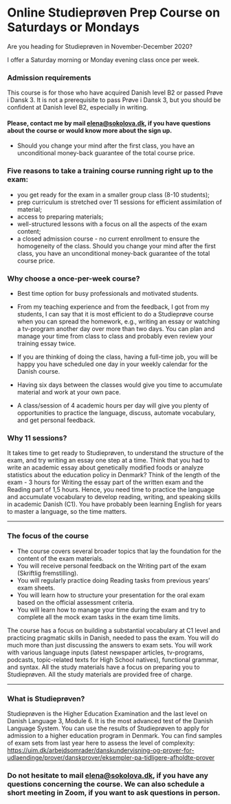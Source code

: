 # Online Studieprøven Prep Course on Saturdays or Mondays 

Are you heading for Studieprøven in November-December 2020? 

I offer a Saturday morning or Monday evening class once per week.

### Admission requirements
This course is for those who have acquired Danish level B2 or passed Prøve i Dansk 3. It is not a prerequisite to pass Prøve i Dansk 3, but you should be confident at Danish level B2, especially in writing.

#### Please, contact me by mail [elena@sokolova.dk](mailto:elena@sokolova.dk), if you have questions about the course or would know more about the sign up.  

* Should you change your mind after the first class, you have an unconditional money-back guarantee of the total course price. 

### Five reasons to take a training course running right up to the exam:

* you get ready for the exam in a smaller group class (8-10 students);
* prep curriculum is stretched over 11 sessions for efficient assimilation of material;
* access to preparing materials;
* well-structured lessons with a focus on all the aspects of the exam content;
* a closed admission course - no current enrollment to ensure the homogeneity of the class.
Should you change your mind after the first class, you have an unconditional money-back guarantee of the total course price. 


### Why choose a once-per-week course? 

* Best time option for busy professionals and motivated students. 

* From my teaching experience and from the feedback, I got from my students, I can say that it is most efficient to do a Studieprøve course when you can spread the homework, e.g., writing an essay or watching a tv-program another day over more than two days. You can plan and manage your time from class to class and probably even review your training essay twice. 

* If you are thinking of doing the class, having a full-time job, you will be happy you have scheduled one day in your weekly calendar for the Danish course. 

* Having six days between the classes would give you time to accumulate material and work at your own pace.

* A class/session of 4 academic hours per day will give you plenty of opportunities to practice the language, discuss, automate vocabulary, and get personal feedback.  


### Why 11 sessions?

It takes time to get ready to Studieprøven, to understand the structure of the exam, and try writing an essay one step at a time. Think that you had to write an academic essay about genetically modified foods or analyze statistics about the education policy in Denmark? Think of the length of the exam - 3 hours for Writing the essay part of the written exam and the Reading part of 1,5 hours. Hence, you need time to practice the language and accumulate vocabulary to develop reading, writing, and speaking skills in academic Danish (C1). You have probably been learning English for years to master a language, so the time matters. 

--------------------------------------------

### The focus of the course
 
* The course covers several broader topics that lay the foundation for the content of the exam materials. 
* You will receive personal feedback on the Writing part of the exam (Skriftlig fremstilling).
* You will regularly practice doing Reading tasks from previous years’ exam sheets. 
* You will learn how to structure your presentation for the oral exam based on the official assessment criteria. 
* You will learn how to manage your time during the exam and try to complete all the mock exam tasks in the exam time limits.  

The course has a focus on building a substantial vocabulary at C1 level and practicing pragmatic skills in Danish, needed to pass the exam. You will do much more than just discussing the answers to exam sets. You will work with various language inputs (latest newspaper articles, tv-programs, podcasts, topic-related texts for High School natives), functional grammar, and syntax. All the study materials have a focus on preparing you to Studieprøven. All the study materials are provided free of charge.

-----------------------------------------

### What is Studieprøven? 

Studieprøven is the Higher Education Examination and the last level on Danish Language 3, Module 6. It is the most advanced test of the Danish Language System. You can use the results of Studieprøven to apply for admission to a higher education program in Denmark. 
You can find samples of exam sets from last year here to assess the level of complexity: https://uim.dk/arbejdsomrader/danskundervisning-og-prover-for-udlaendinge/prover/danskprover/eksempler-pa-tidligere-afholdte-prover

### Do not hesitate to mail [elena@sokolova.dk](mailto:elena@sokolova.dk), if you have any questions concerning the course. We can also schedule a short meeting in Zoom, if you want to ask questions in person. 



